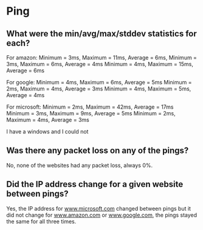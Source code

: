 # Ping
## What were the min/avg/max/stddev statistics for each?
For amazon: 
Minimum = 3ms, Maximum = 11ms, Average = 6ms, 
Minimum = 3ms, Maximum = 6ms, Average = 4ms
Minimum = 4ms, Maximum = 15ms, Average = 6ms

For google: 
Minimum = 4ms, Maximum = 6ms, Average = 5ms
Minimum = 2ms, Maximum = 4ms, Average = 3ms
Minimum = 4ms, Maximum = 5ms, Average = 4ms

For microsoft:
Minimum = 2ms, Maximum = 42ms, Average = 17ms
Minimum = 3ms, Maximum = 9ms, Average = 5ms
Minimum = 2ms, Maximum = 4ms, Average = 3ms

I have a windows and I could not 

## Was there any packet loss on any of the pings?
No, none of the websites had any packet loss, always 0%.
## Did the IP address change for a given website between pings?
Yes, the IP address for www.microsoft.com changed between pings but it did not change for www.amazon.com or www.google.com, the pings stayed the same for all three times.